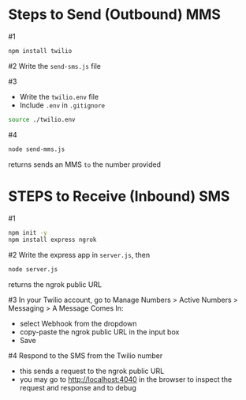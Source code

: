 # Steps to Send (Outbound) MMS

#1

```bash
npm install twilio
```

#2 Write the `send-sms.js` file

#3

- Write the `twilio.env` file
- Include `.env` in `.gitignore`

```bash
source ./twilio.env
```

#4

```bash
node send-mms.js
```

returns sends an MMS `to` the number provided

# STEPS to Receive (Inbound) SMS

#1

```bash
npm init -y
npm install express ngrok
```

#2 Write the express app in `server.js`, then

```bash
node server.js
```

returns the ngrok public URL

#3 In your Twilio account, go to Manage Numbers > Active Numbers > Messaging > A Message Comes In:

- select Webhook from the dropdown
- copy-paste the ngrok public URL in the input box
- Save

#4 Respond to the SMS from the Twilio number

- this sends a request to the ngrok public URL
- you may go to [http://localhost:4040](http://localhost:4040) in the browser to inspect the request and response and to debug
